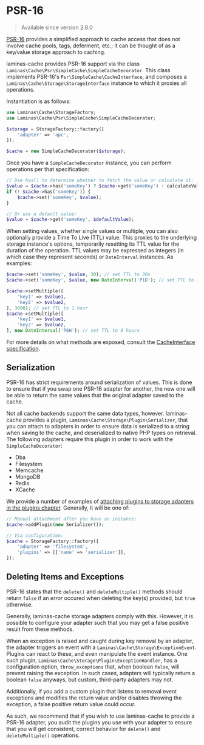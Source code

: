 # PSR-16

> Available since version 2.8.0

[PSR-16](https://www.php-fig.org/psr/psr-16/) provides a simplified approach to
cache access that does not involve cache pools, tags, deferment, etc.; it
can be thought of as a key/value storage approach to caching.

laminas-cache provides PSR-16 support via the class
`Laminas\Cache\Psr\SimpleCache\SimpleCacheDecorator`. This class implements PSR-16's
`Psr\SimpleCache\CacheInterface`, and composes a
`Laminas\Cache\Storage\StorageInterface` instance to which it proxies all
operations.

Instantiation is as follows:

```php
use Laminas\Cache\StorageFactory;
use Laminas\Cache\Psr\SimpleCache\SimpleCacheDecorator;

$storage = StorageFactory::factory([
    'adapter' => 'apc',
]);

$cache = new SimpleCacheDecorator($storage);
```

Once you have a `SimpleCacheDecorator` instance, you can perform operations per
that specification:

```php
// Use has() to determine whether to fetch the value or calculate it:
$value = $cache->has('someKey') ? $cache->get('someKey') : calculateValue();
if (! $cache->has('someKey')) {
    $cache->set('someKey', $value);
}

// Or use a default value:
$value = $cache->get('someKey', $defaultValue);
```

When setting values, whether single values or multiple, you can also optionally
provide a Time To Live (TTL) value. This proxies to the underlying storage
instance's options, temporarily resetting its TTL value for the duration of the
operation. TTL values may be expressed as integers (in which case they represent
seconds) or `DateInterval` instances. As examples:

```php
$cache->set('someKey', $value, 30); // set TTL to 30s
$cache->set('someKey', $value, new DateInterval('P1D'); // set TTL to 1 day

$cache->setMultiple([
    'key1' => $value1,
    'key2' => $value2,
], 3600); // set TTL to 1 hour
$cache->setMultiple([
    'key1' => $value1,
    'key2' => $value2,
], new DateInterval('P6H'); // set TTL to 6 hours
```

For more details on what methods are exposed, consult the [CacheInterface
specification](https://www.php-fig.org/psr/psr-16/#21-cacheinterface).

## Serialization

PSR-16 has strict requirements around serialization of values. This is done to
ensure that if you swap one PSR-16 adapter for another, the new one will be able
to return the same values that the original adapter saved to the cache.

Not all cache backends support the same data types, however. laminas-cache provides
a plugin, `Laminas\Cache\Storage\Plugin\Serializer`, that you can attach to
adapters in order to ensure data is serialized to a string when saving to the
cache, and deserialized to native PHP types on retrieval. The following adapters
require this plugin in order to work with the `SimpleCacheDecorator`:

- Dba
- Filesystem
- Memcache
- MongoDB
- Redis
- XCache

We provide a number of examples of [attaching plugins to storage adapters in the
plugins chapter](storage/plugin.md). Generally, it will be one of:

```php
// Manual attachment after you have an instance:
$cache->addPlugin(new Serializer());

// Via configuration:
$cache = StorageFactory::factory([
    'adapter' => 'filesystem',
    'plugins' => [['name' => 'serializer']],
]);
```

## Deleting Items and Exceptions

PSR-16 states that the `delete()` and `deleteMultiple()` methods should return
`false` if an _error_ occured when deleting the key(s) provided, but `true`
otherwise.

Generally, laminas-cache storage adapters comply with this. However, it is possible
to configure your adapter such that you may get a false positive result from
these methods.

When an exception is raised and caught during key removal by an adapter, the
adapter triggers an event with a `Laminas\Cache\Storage\ExceptionEvent`. Plugins 
can react to these, and even manipulate the event instance. One such plugin,
`Laminas\Cache\Storage\Plugin\ExceptionHandler`, has a configuration option,
`throw_exceptions` that, when boolean `false`, will prevent raising the
exception. In such cases, adapters will typically return a boolean `false`
anyways, but custom, third-party adapters may not.

Additionally, if you add a custom plugin that listens to removal event
exceptions and modifies the return value and/or disables throwing the exception,
a false positive return value could occur.

As such, we recommend that if you wish to use laminas-cache to provide a PSR-16
adapter, you audit the plugins you use with your adapter to ensure that you will
get consistent, correct behavior for `delete()` and `deleteMultiple()`
operations.
